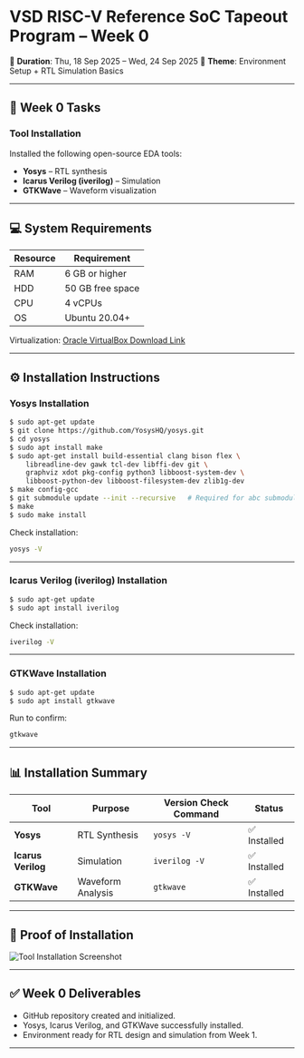 
# VSD RISC-V Reference SoC Tapeout Program – Week 0

📅 **Duration**: Thu, 18 Sep 2025 – Wed, 24 Sep 2025
📌 **Theme**: Environment Setup + RTL Simulation Basics

---

## 📝 Week 0 Tasks

###  Tool Installation

Installed the following open-source EDA tools:

* **Yosys** – RTL synthesis
* **Icarus Verilog (iverilog)** – Simulation
* **GTKWave** – Waveform visualization

---

## 💻 System Requirements

| Resource | Requirement      |
| -------- | ---------------- |
| RAM      | 6 GB or higher   |
| HDD      | 50 GB free space |
| CPU      | 4 vCPUs          |
| OS       | Ubuntu 20.04+    |

Virtualization: [Oracle VirtualBox Download Link](https://www.virtualbox.org/wiki/Downloads)

---

## ⚙️ Installation Instructions

### **Yosys Installation**

```bash
$ sudo apt-get update
$ git clone https://github.com/YosysHQ/yosys.git
$ cd yosys
$ sudo apt install make
$ sudo apt-get install build-essential clang bison flex \
    libreadline-dev gawk tcl-dev libffi-dev git \
    graphviz xdot pkg-config python3 libboost-system-dev \
    libboost-python-dev libboost-filesystem-dev zlib1g-dev
$ make config-gcc
$ git submodule update --init --recursive   # Required for abc submodule
$ make
$ sudo make install
```

Check installation:

```bash
yosys -V
```

---

### **Icarus Verilog (iverilog) Installation**

```bash
$ sudo apt-get update
$ sudo apt install iverilog
```

Check installation:

```bash
iverilog -V
```

---

### **GTKWave Installation**

```bash
$ sudo apt-get update
$ sudo apt install gtkwave
```

Run to confirm:

```bash
gtkwave
```

---

## 📊 Installation Summary

| Tool               | Purpose           | Version Check Command | Status      |
| ------------------ | ----------------- | --------------------- | ----------- |
| **Yosys**          | RTL Synthesis     | `yosys -V`            | ✅ Installed |
| **Icarus Verilog** | Simulation        | `iverilog -V`         | ✅ Installed |
| **GTKWave**        | Waveform Analysis | `gtkwave`             | ✅ Installed |

---

## 📸 Proof of Installation

![Tool Installation Screenshot](screenshot.png)

---

## ✅ Week 0 Deliverables

* GitHub repository created and initialized.
* Yosys, Icarus Verilog, and GTKWave successfully installed.
* Environment ready for RTL design and simulation from Week 1.

---


